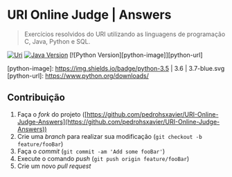 # URI Online Judge | Answers

> Exercícios resolvidos do URI utilizando as linguagens de programação C, Java, Python e SQL.

[![Uri][uri-image]][uri-url] [![Java Version][java-image]][java-url] [![Python Version][python-image]][python-url]

[uri-image]: https://img.shields.io/badge/uri-uri--online--judge-ff69b4.svg
[uri-url]: https://www.urionlinejudge.com.br/judge/pt/login
[java-image]: https://img.shields.io/badge/java%208-jdk1.8-red.svg
[java-url]: https://www.java.com/pt_BR/download/
[python-image]: https://img.shields.io/badge/python-3.5 | 3.6 | 3.7-blue.svg
[python-url]: https://www.python.org/downloads/

## Contribuição

1. Faça o *fork* do projeto ([https://github.com/pedrohsxavier/URI-Online-Judge-Answers](https://github.com/pedrohsxavier/URI-Online-Judge-Answers))
2. Crie uma *branch* para realizar sua modificação (`git checkout -b feature/fooBar`)
3. Faça o *commit* (`git commit -am 'Add some fooBar'`)
4. Execute o comando *push* (`git push origin feature/fooBar`)
5. Crie um novo *pull request*

